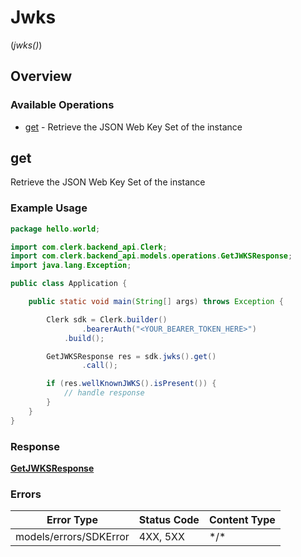# Jwks
(*jwks()*)

## Overview

### Available Operations

* [get](#get) - Retrieve the JSON Web Key Set of the instance

## get

Retrieve the JSON Web Key Set of the instance

### Example Usage

```java
package hello.world;

import com.clerk.backend_api.Clerk;
import com.clerk.backend_api.models.operations.GetJWKSResponse;
import java.lang.Exception;

public class Application {

    public static void main(String[] args) throws Exception {

        Clerk sdk = Clerk.builder()
                .bearerAuth("<YOUR_BEARER_TOKEN_HERE>")
            .build();

        GetJWKSResponse res = sdk.jwks().get()
                .call();

        if (res.wellKnownJWKS().isPresent()) {
            // handle response
        }
    }
}
```

### Response

**[GetJWKSResponse](../../models/operations/GetJWKSResponse.md)**

### Errors

| Error Type             | Status Code            | Content Type           |
| ---------------------- | ---------------------- | ---------------------- |
| models/errors/SDKError | 4XX, 5XX               | \*/\*                  |